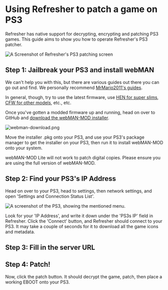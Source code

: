 # Using Refresher to patch a game on PS3

<include from="Library.topic" element-id="supported-version-notice"/>

Refresher has native support for decrypting, encrypting and patching PS3 games. This guide aims to show you how to operate Refresher's PS3 patcher.

<include from="Library.topic" element-id="download-refresher"/>

![A Screenshot of Refresher's PS3 patching screen](refresher-ps3.png)

## Step 1: Jailbreak your PS3 and install webMAN

We can't help you with this, but there are various guides out there you can go out and find. We personally recommend [MrMario2011's guides](https://www.youtube.com/c/MrMario2011).

In general, though, try to use the latest firmware, use [HEN for super slims](https://www.youtube.com/watch?v=Ze3UMdMakvk), [CFW for other models](https://www.youtube.com/watch?v=LIVu3Px3eXY), etc., etc.

Once you've gotten a modded firmware up and running, head on over to GitHub and [download the webMAN-MOD installer](https://github.com/aldostools/webMAN-MOD/releases/latest).

![webman-download.png](webman-download.png)

Move the installer .pkg onto your PS3, and use your PS3's package manager to get the installer on your PS3, then run it to install webMAN-MOD onto your system.

<note>webMAN-MOD Lite will not work to patch digital copies. Please ensure you are using the full version of webMAN-MOD.</note>

## Step 2: Find your PS3's IP Address

Head on over to your PS3, head to settings, then network settings, and open 'Settings and Connection Status List'.

![A screenshot of the PS3, showing the mentioned menu.](ps3-ip.png)

Look for your 'IP Address', and write it down under the 'PS3s IP' field in Refresher.
Click the 'Connect' button, and Refresher should connect to your PS3. It may take a couple of seconds for it to download all the game icons and metadata.

## Step 3: Fill in the server URL

<include from="Library.topic" element-id="fill-in-server-url"/>

## Step 4: Patch!

Now, click the patch button. It should decrypt the game, patch, then place a working EBOOT onto your PS3.

<include from="Library.topic" element-id="final-patching-message" />